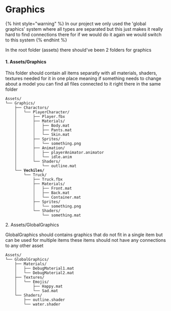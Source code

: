 # Graphics

{% hint style="warning" %}
In our project we only used the 'global graphics' system where all types are separated but this just makes it really hard to find connections there for if we would do it again we would switch to this system
{% endhint %}

In the root folder (assets) there should've been 2 folders for graphics&#x20;

#### 1. Assets/Graphics&#x20;

This folder should contain all items separatly with all materials, shaders, textures needed for it in one place meaning if something needs to change about a model you can find all files connected to it right there in the same folder&#x20;

<pre><code>Assets/
└── Graphics/
    ├── Charactors/
    │   └── PlayerCharacter/
    │       ├── Player.fbx 
    │       ├── Materials/ 
    │       │   ├── Body.mat
    │       │   ├── Pants.mat
    │       │   └── Skin.mat
    │       ├── Sprites/
    │       │   └── something.png
    │       ├── Animation/
    │       │   ├── playerAnimator.animator
    │       │   └── idle.anim
    │       └── Shaders/ 
    │           └── outline.mat
<strong>    └── Vechiles/
</strong>        └── Truck/
            ├── Truck.fbx 
            ├── Materials/ 
            │   ├── Front.mat
            │   ├── Back.mat
            │   └── Container.mat
            ├── Sprites/
            │   └── something.png
            └── Shaders/ 
                └── something.mat
</code></pre>

2\. Assets/GlobalGraphics

GlobalGraphics should contains graphics that do not fit in a single item but can be used for multiple items these items should not have any connections to any other asset &#x20;

```
Assets/
└── GlobalGraphics/
    ├── Materials/
    │   ├── DebugMaterial1.mat
    │   └── DebugMaterial2.mat            
    ├── Textures/
    │   └── Emojis/
    │       ├── Happy.mat
    │       └── Sad.mat 
    └── Shaders/
        ├── outline.shader  
        └── water.shader                
```

